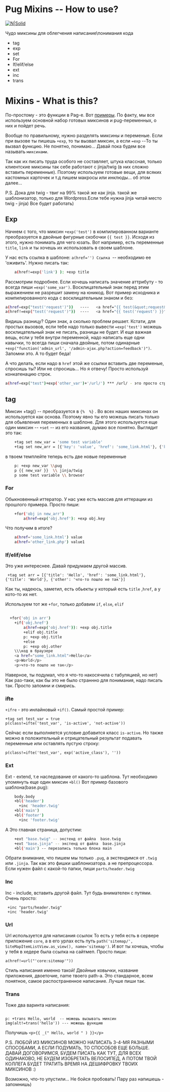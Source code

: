 
# Pug Mixins -- How to use?

[![N|Solid](https://webcase.studio/wp-content/themes/webcase/build/static/images/logo3.svg)](https://webcase.studio/)

<!--[![Build Status](https://travis-ci.org/joemccann/dillinger.svg?branch=master)](https://gitlab.com/web_case/wordpress_starter)-->

Чудо миксины для облегчения написание\понимания кода
  - tag    
  - exp
  - set
  - For
  - If/elif/else
  - ext
  - inc
  - trans


# Mixins -  What is this?
По-простому - это функции в Pag-e. Вот [примеры](https://pugjs.org/language/mixins.html).
По факту, мы все используем основной набор готовых миксинов и pug-переменных, о них и пойдет речь. 

Вообще по правильному, нужно разделять миксины и переменые. Если при вызове ты пишешь `+exp`, то ты вызвал миксин, а если `=exp` --То ты вызвал функцию. Не понятно, понимаю...  Давай пока будем все называть `миксинами`. 

Так как их писать труда особого не составляет, штука классная, только клиентские миксины так себе работают с jinja/twig (в них сложно вставить переменные). Поэтому используем готовые вещи, для всяких кастомных карточек и т.д пишем макросы или инклюды... об этом далее... 

P.S. Дока для twig - твиг на 99% такой же как jinja. такой же шаблонизатор, только для  Wordpress.Если тебе нужна jinja читай место twig - jinja) Все будет работать)

## Exp

Начнем с того, что миксин ` +exp('test') ` в компилированном варианте преобразуется в двойные фигурные скобочки `{{ test }}`.  Исходя из этого, нужно понимать для чего юзать. Вот например, есть переменные `title`, `link` и ты хочешь их использовать в своем шаблоне.

У нас есть ссылка в шаблоне: `a(href='') Ссылка `-- необходимо ее 'оживить'. 
Нужно писать так:
```sh
    a(href!=exp('link') ): +exp title
```

Рассмотрим подробнее. Если хочешь написать значение аттрибуту - то всегда пиши `=exp('some_var')`. Восклицательный знак перед этим выражением не разрешит замену на юникод. Вот пример исходника и компилированного кода с восклицательным знаком и без:
```sh
a(href=exp("test('request')"))   ----   <a href="{{ test(&quot;request&quot;) }}"></a>
a(href!=exp("test('request')"))  ----   <a href="{{ test('request') }}"></a>
```
Видишь разницу? Один знак, а сколько проблем решает. Кстати, для простых вызовов, если тебе надо только вывести `=exp('test')` можешь восклицательный знак не писать, разницы не будет. И еще важная вещь, если у тебя внутри переменной, надо написать еще одни кавычки, то всегда пиши сначала двойные, потом одинарные `+exp("function('admin_url', '/admin-ajax.php?action=feedback')")`. Запомни это. А то будет беда!

А что делать, если надо в `href` этой же ссылки вставить две переменые, спросишь ты? Или не спросишь... Но я отвечу! Просто используй конкатенацию строк. 

```sh
a(href=exp("test")+exp('other_var')+'/url/') *** /url/ - это просто строка(и восклицательный знак тут тоже не надо)
```
## tag
Миксин +tag() -- преобразуется в `{%  %}` . Во всех наших миксинах он используется как основа. Поэтому явно ты его можешь писать только для обьявления переменных в шаблоне. Для этого используется еще один миксин -- `+set` -- из его названия, думаю все понятно. Выглядит это так:  
``` sh
    +tag set new_var = 'some test variable'
    +tag set new_arr = [{'key': 'value', 'href': 'some_link.html'}, {'key': 'value1', 'href': 'other_link.php'}]
```
в твоем темплейте теперь есть две новые переменные

```sh
    p: +exp new_var \\pug 
    p {{ new_var }}  \\ jinja/twig 
    p some test variable \\ browser 
```
### For
Обыкновенный иттератор. У нас уже есть массив для иттерации из прошлого примера. Просто пиши: 
```sh
    +for('obj in new_arr')
        a(href=exp('obj.href'): +exp obj.key
```
Что получим в итоге? 
```sh
    a(href='some_link.html') value 
    a(href='other_link.php') value1 
```
###  If/elif/else

Это уже интереснее. 
Давай придумаем другой массив. 
   
     +tag set arr = [{'title': 'Hello', 'href': 'some_link.html'}, {'title': 'World'}, {'other': 'что-то пошло не так'}]

Как ты, надеюсь, заметил, есть обьекты у который есть `title` ,`href`, а у кото-то их нет.

Используем тот же `+for`, только добавим `if`, `else`, `elif`

```sh
   
  +for('obj in arr')
    +if('obj.href')
        a(href=exp('obj.href')): +exp obj.title
        +elif obj.title 
        p: +exp obj.title
        +else
        p: +exp obj.other
    \\\код в браузере 
    <a href="some_link.html">Hello</a>
    <p>World</p>
    <p>что-то пошло не так</p>
```
Наверное, ты подумал, что я что-то накосячила с табуляцией, но нет) Как раз-таки, как бы это не было страннно для понимания, надо писать так. Просто запомни и смирись. 

### ifte
`+ifre` - это инлайновый `+if()`. Самый простой пример:
```
+tag set test_var = true
p(class!=ifte('test_var', 'is-active', 'not-active'))
```
Сейчас если выполняется условие добавится класс `is-active`. Но также можно в положительный и отрицательный результат подавать переменные или оставлять пустую строку: 

```
p(class!=ifte('test_var', exp('active_class'), ''))

```

### Ext
Ext - extend, т.е наследование от какого-то шаблона. Тут необходимо упомянуть еще один миксин `+bl()`
Вот пример базового шаблона(base.pug):
```sh
    body.body
    +bl('header')
      +inc 'header.twig'
    +bl('main')
    +bl('footer')
      +inc 'footer.twig'
```
А Это главная страница, допустим:
```sh 
    +ext "base.twig" -- экстенд от файла  base.twig
    +ext "base.jinja" -- экстенд от файла  base.jinja
    +bl('main') -- перезапись только блока main
```
Обрати внимание, что пишем мы только   `.pug`, a экстендимся от `.twig` или `.jinja`. Так как это фишки шаблонизатора. а не препроцессора. Если нужен файл с какой-то папки, пиши `parts/header.twig`

### Inc
Inc - include, вставить другой файл. Тут будь внимателен с путями. 
Очень просто:
```
 +inc "parts/header.twig"
 +inc 'header.twig'
```
### Url
Url используется для написания ссылок 
То есть у тебя есть в сервере приложение `core`, а в его урлах есть путь `path('sitemap/', SiteMapItemListView.as_view(), name='sitemap')`. И вот ты хочешь, чтобы у тебя в хедере была ссылка на сайтмеп. Просто пиши: 
```
a(href!=url("'core:sitemap'"))
```
Стиль написания именно такой! Двойные ковычки, название приложения, двоеточие, name твоего path-a. Это стандарное, всем понятное, самое распостраненное написание. Лучше пиши так.
### Trans
Тоже два варинта написания:
```

p: +trans Hello, world  -- можешь вызывать миксин
img(alt!=trans('hello')) --- можешь функцию

```
Получишь `<p>{{ _(" Hello, world " ) }}</p>`

P.S. ЛЮБОЙ ИЗ МИКСИНОВ МОЖНО НАПИСАТЬ 3-4-МЯ РАЗНЫМИ СПОСОБАМИ, А ЕСЛИ ПОДУМАТЬ, ТО СПОСОБОВ ЕЩЕ БОЛЬШЕ. ДАВАЙ ДОГОВОРИМСЯ, БУДЕМ ПИСАТЬ КАК ТУТ, ДЛЯ ВСЕХ ОДИНАКОВО, НЕ БУДЕМ ИЗОБРЕТАТЬ ВЕЛОСИПЕД, А ПОТОМ ТВОЙ КОЛЛЕГА БУДЕТ ТРАТИТЬ ВРЕМЯ НА ДЕШИФРОВКУ ТВОИХ МИКСИНОВ :)

Возможно, что-то упустили... Не бойся пробовать! Пару раз напишешь - запомнишь) 


